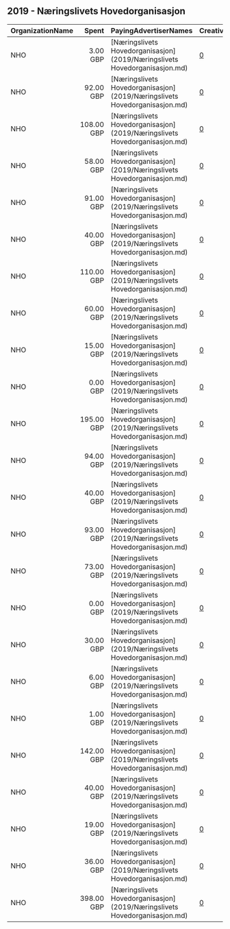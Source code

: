 ## 2019 - Næringslivets Hovedorganisasjon 
|OrganizationName|Spent|PayingAdvertiserNames|CreativeUrls|Impressions|Genders|AgeBrackets|CountryCodes|BillingAddresses|CandidateBallotInformation|
|:---|---:|:---|:---|---:|:---|:---|:---|:---|:---|
|NHO|3.00 GBP|[Næringslivets Hovedorganisasjon](2019/Næringslivets Hovedorganisasjon.md)|[0](https://www.snap.com/political-ads/asset/a59e541c93e7470a87999705c0b9c41385cd55bc146d60e5cf9ec6d1d1f0c55f?mediaType=mp4)|3,347|FEMALE|16-|norway|"Postboks 5250, Majorstuen,Oslo,0303,NO"||
|NHO|92.00 GBP|[Næringslivets Hovedorganisasjon](2019/Næringslivets Hovedorganisasjon.md)|[0](https://www.snap.com/political-ads/asset/d37d539d02b161bfd0858aa63f47be77e249c48d626d8a4e1a5ac512f552da76?mediaType=mp4)|44,425|FEMALE|18-30|norway|"Postboks 5250, Majorstuen,Oslo,0303,NO"||
|NHO|108.00 GBP|[Næringslivets Hovedorganisasjon](2019/Næringslivets Hovedorganisasjon.md)|[0](https://www.snap.com/political-ads/asset/2ead29c46ba043c90bb56653056ef69d4d579cd5513e977723978cc5bb961ece?mediaType=mp4)|53,434|FEMALE|18-30|norway|"Postboks 5250, Majorstuen,Oslo,0303,NO"||
|NHO|58.00 GBP|[Næringslivets Hovedorganisasjon](2019/Næringslivets Hovedorganisasjon.md)|[0](https://www.snap.com/political-ads/asset/ee68f75f6248f47e8923f6cd0000e040a8d9ca4b073bfa2f784f835f09af11cc?mediaType=mp4)|26,404|FEMALE|18-30|norway|"Postboks 5250, Majorstuen,Oslo,0303,NO"||
|NHO|91.00 GBP|[Næringslivets Hovedorganisasjon](2019/Næringslivets Hovedorganisasjon.md)|[0](https://www.snap.com/political-ads/asset/8552c9eee9084cb9b290aba6dbad2dcd15420f07161fc39e15d722bd0d35d9cd?mediaType=mp4)|47,818|FEMALE|18-30|norway|"Postboks 5250, Majorstuen,Oslo,0303,NO"||
|NHO|40.00 GBP|[Næringslivets Hovedorganisasjon](2019/Næringslivets Hovedorganisasjon.md)|[0](https://www.snap.com/political-ads/asset/4d13b5a66b05720a3573570b47affb99b34db0003bfcfe89923e190bf02527bd?mediaType=mp4)|20,339|FEMALE|18-30|norway|"Postboks 5250, Majorstuen,Oslo,0303,NO"||
|NHO|110.00 GBP|[Næringslivets Hovedorganisasjon](2019/Næringslivets Hovedorganisasjon.md)|[0](https://www.snap.com/political-ads/asset/2a16b40d8f9f9bb921abaada614a512e368061324b447d8ea91d4a88b8167c53?mediaType=mp4)|49,755|FEMALE|18-30|norway|"Postboks 5250, Majorstuen,Oslo,0303,NO"||
|NHO|60.00 GBP|[Næringslivets Hovedorganisasjon](2019/Næringslivets Hovedorganisasjon.md)|[0](https://www.snap.com/political-ads/asset/13d9739cae53e4280c73f1e7bd1d71b269f14bf28b2f16e90867498122f0e7c2?mediaType=mp4)|55,777|FEMALE|25-|norway|"Postboks 5250, Majorstuen,Oslo,0303,NO"||
|NHO|15.00 GBP|[Næringslivets Hovedorganisasjon](2019/Næringslivets Hovedorganisasjon.md)|[0](https://www.snap.com/political-ads/asset/87c87c4bcf9e93881271075ae263ba5f173b13eaebc6dda567afa89b06fa8877?mediaType=mp4)|8,028|FEMALE|18-30|norway|"Postboks 5250, Majorstuen,Oslo,0303,NO"||
|NHO|0.00 GBP|[Næringslivets Hovedorganisasjon](2019/Næringslivets Hovedorganisasjon.md)|[0](https://www.snap.com/political-ads/asset/dab0333a5d81b19e9168fbf950e899cdb7515eaff609a470fc52d7bc4a9e6a7b?mediaType=mp4)|633|FEMALE|16-|norway|"Postboks 5250, Majorstuen,Oslo,0303,NO"||
|NHO|195.00 GBP|[Næringslivets Hovedorganisasjon](2019/Næringslivets Hovedorganisasjon.md)|[0](https://www.snap.com/political-ads/asset/efbbff705d8826c0dd45a09f25841f9fb3d1617fe8bd066cdc252247becf90c4?mediaType=mp4)|89,122|FEMALE|18-30|norway|"Postboks 5250, Majorstuen,Oslo,0303,NO"||
|NHO|94.00 GBP|[Næringslivets Hovedorganisasjon](2019/Næringslivets Hovedorganisasjon.md)|[0](https://www.snap.com/political-ads/asset/88a65e82669d757dfd51619e50e19ccda2a66bdbd753a4a3170134cb0b77d30e?mediaType=mp4)|50,392|FEMALE|18-30|norway|"Postboks 5250, Majorstuen,Oslo,0303,NO"||
|NHO|40.00 GBP|[Næringslivets Hovedorganisasjon](2019/Næringslivets Hovedorganisasjon.md)|[0](https://www.snap.com/political-ads/asset/cabaa6b48634cffa0a749ebd48809f5620edb4b84dd072811f40d63486df6316?mediaType=mp4)|21,270|FEMALE|18-30|norway|"Postboks 5250, Majorstuen,Oslo,0303,NO"||
|NHO|93.00 GBP|[Næringslivets Hovedorganisasjon](2019/Næringslivets Hovedorganisasjon.md)|[0](https://www.snap.com/political-ads/asset/13d9739cae53e4280c73f1e7bd1d71b269f14bf28b2f16e90867498122f0e7c2?mediaType=mp4)|85,718|FEMALE|25-|norway|"Postboks 5250, Majorstuen,Oslo,0303,NO"||
|NHO|73.00 GBP|[Næringslivets Hovedorganisasjon](2019/Næringslivets Hovedorganisasjon.md)|[0](https://www.snap.com/political-ads/asset/2ead29c46ba043c90bb56653056ef69d4d579cd5513e977723978cc5bb961ece?mediaType=mp4)|33,765|FEMALE|18-30|norway|"Postboks 5250, Majorstuen,Oslo,0303,NO"||
|NHO|0.00 GBP|[Næringslivets Hovedorganisasjon](2019/Næringslivets Hovedorganisasjon.md)|[0](https://www.snap.com/political-ads/asset/0f4b862f02098c52ff99f76f3c326505408fad49783f5e8082a90f30a497b1b7?mediaType=mp4)|411|FEMALE|16-|norway|"Postboks 5250, Majorstuen,Oslo,0303,NO"||
|NHO|30.00 GBP|[Næringslivets Hovedorganisasjon](2019/Næringslivets Hovedorganisasjon.md)|[0](https://www.snap.com/political-ads/asset/8552c9eee9084cb9b290aba6dbad2dcd15420f07161fc39e15d722bd0d35d9cd?mediaType=mp4)|13,992|FEMALE|18-30|norway|"Postboks 5250, Majorstuen,Oslo,0303,NO"||
|NHO|6.00 GBP|[Næringslivets Hovedorganisasjon](2019/Næringslivets Hovedorganisasjon.md)|[0](https://www.snap.com/political-ads/asset/2a16b40d8f9f9bb921abaada614a512e368061324b447d8ea91d4a88b8167c53?mediaType=mp4)|3,197|FEMALE|18-30|norway|"Postboks 5250, Majorstuen,Oslo,0303,NO"||
|NHO|1.00 GBP|[Næringslivets Hovedorganisasjon](2019/Næringslivets Hovedorganisasjon.md)|[0](https://www.snap.com/political-ads/asset/679bc1e3050a2fbea278b2a19ee9d29fe66cb6c5827d4a70db54182825ee3d4f?mediaType=mp4)|1,431|FEMALE|16-|norway|"Postboks 5250, Majorstuen,Oslo,0303,NO"||
|NHO|142.00 GBP|[Næringslivets Hovedorganisasjon](2019/Næringslivets Hovedorganisasjon.md)|[0](https://www.snap.com/political-ads/asset/bb7cc3a1d5a6d5e87d66dfb5927cae987055a6954afbe87c732c43efd7b7bb63?mediaType=mp4)|68,914|FEMALE|18-30|norway|"Postboks 5250, Majorstuen,Oslo,0303,NO"||
|NHO|40.00 GBP|[Næringslivets Hovedorganisasjon](2019/Næringslivets Hovedorganisasjon.md)|[0](https://www.snap.com/political-ads/asset/6c36f0c547c73dbfb2639b3efda10d66c1ee3dee6a8c5d173957570e7250fcc8?mediaType=mp4)|21,210|FEMALE|18-30|norway|"Postboks 5250, Majorstuen,Oslo,0303,NO"||
|NHO|19.00 GBP|[Næringslivets Hovedorganisasjon](2019/Næringslivets Hovedorganisasjon.md)|[0](https://www.snap.com/political-ads/asset/7c1a8070c6b6dbe46538c7af5483b96bea4757c28f354080d51767f70f836d93?mediaType=mp4)|9,462|FEMALE|18-30|norway|"Postboks 5250, Majorstuen,Oslo,0303,NO"||
|NHO|36.00 GBP|[Næringslivets Hovedorganisasjon](2019/Næringslivets Hovedorganisasjon.md)|[0](https://www.snap.com/political-ads/asset/032b06f9a4bece5b6b42e5eec343bb1dbe59bd4a57d1547ce7188e7d2de7f5db?mediaType=mp4)|17,223|FEMALE|18-30|norway|"Postboks 5250, Majorstuen,Oslo,0303,NO"||
|NHO|398.00 GBP|[Næringslivets Hovedorganisasjon](2019/Næringslivets Hovedorganisasjon.md)|[0](https://www.snap.com/political-ads/asset/02df9a644adfaf658aca7abc2c474c30b96c73e303e99d814acd5f1dfaa40790?mediaType=mp4)|189,962|FEMALE|18-30|norway|"Postboks 5250, Majorstuen,Oslo,0303,NO"||
